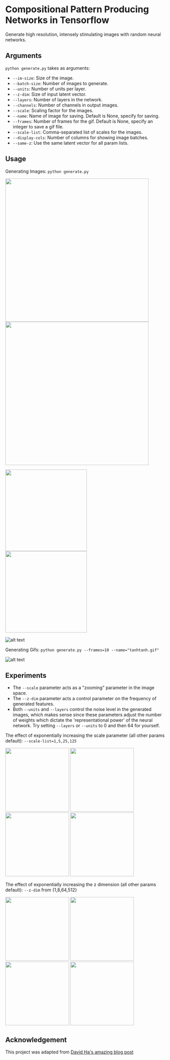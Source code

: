 # Compositional Pattern Producing Networks in Tensorflow
Generate high resolution, intensely stimulating images with random neural networks.

## Arguments
`python generate.py` takes as arguments:
* `--im-size`: Size of the image.
* `--batch-size`: Number of images to generate.
* `--units`: Number of units per layer.
* `--z-dim`: Size of input latent vector.
* `--layers`: Number of layers in the network.
* `--channels`: Number of channels in output images.
* `--scale`: Scaling factor for the images.
* `--name`: Name of image for saving. Default is None, specify for saving.
* `--frames`: Number of frames for the gif. Default is None, specify an integer to save a gif file.
* `--scale-list`: Comma-separated list of scales for the images.
* `--display-cols`: Number of columns for showing image batches.
* `--same-z`: Use the same latent vector for all param lists.

## Usage
Generating Images: `python generate.py` 

<p float="left">
  <img src="https://github.com/jbial/cppn-pytorch/blob/master/images/tanhcos_1.png" width="450" />
  <img src="https://github.com/jbial/cppn-pytorch/blob/master/images/tanhtanh_1.png" width="450" /> 
 </p>
 <p float='left'>
  <img src="https://github.com/jbial/cppn-pytorch/blob/master/images/tanhtanh_2.png" width="256" />
  <img src="https://github.com/jbial/cppn-pytorch/blob/master/images/tanhcos_2.png" width="256" />
</p>

![alt text](https://github.com/jbial/cppn-pytorch/blob/master/images/random.jpg)

Generating Gifs: `python generate.py --frames=10 --name="tanhtanh.gif"`

![alt text](https://github.com/jbial/cppn-pytorch/blob/master/gifs/tanhtanh.gif)


## Experiments
* The `--scale` parameter acts as a "zooming" parameter in the image space.
* The `--z-dim` parameter acts a control parameter on the frequency of generated features.
* Both `--units` and `--layers` control the noise level in the generated images, which makes sense since these parameters adjust the number of weights which dictate the 'representational power' of the neural network. Try setting `--layers` or `--units` to 0 and then 64 for yourself.


The effect of exponentially increasing the scale parameter (all other params default): `--scale-list=1,5,25,125`
<p float="left">
  <img src="https://github.com/jbial/cppn-pytorch/blob/master/images/scale_1.jpg" width="200" />
  <img src="https://github.com/jbial/cppn-pytorch/blob/master/images/scale_2.jpg" width="200" /> 
  <img src="https://github.com/jbial/cppn-pytorch/blob/master/images/scale_3.jpg" width="200" />
  <img src="https://github.com/jbial/cppn-pytorch/blob/master/images/scale_4.jpg" width="200" />
</p>

The effect of exponentially increasing the z dimension (all other params default): `--z-dim` from {1,8,64,512}
<p float="left">
  <img src="https://github.com/jbial/cppn-pytorch/blob/master/images/z_1.png" width="200" />
  <img src="https://github.com/jbial/cppn-pytorch/blob/master/images/z_8.png" width="200" /> 
  <img src="https://github.com/jbial/cppn-pytorch/blob/master/images/z_64.png" width="200" />
  <img src="https://github.com/jbial/cppn-pytorch/blob/master/images/z_512.png" width="200" />
</p>

## Acknowledgement

This project was adapted from [David Ha's amazing blog post](http://blog.otoro.net/2016/03/25/generating-abstract-patterns-with-tensorflow/)

